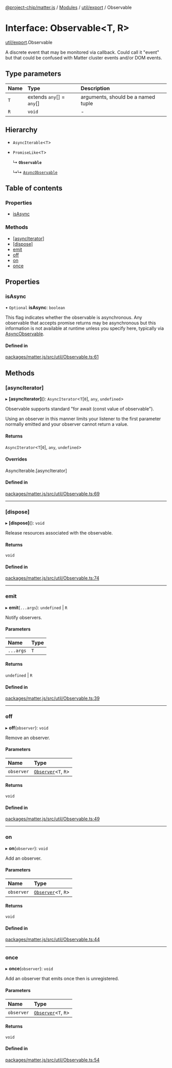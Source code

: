 [@project-chip/matter.js](../README.md) / [Modules](../modules.md) / [util/export](../modules/util_export.md) / Observable

# Interface: Observable\<T, R\>

[util/export](../modules/util_export.md).Observable

A discrete event that may be monitored via callback.  Could call it "event" but that could be confused with Matter
cluster events and/or DOM events.

## Type parameters

| Name | Type | Description |
| :------ | :------ | :------ |
| `T` | extends `any`[] = `any`[] | arguments, should be a named tuple |
| `R` | `void` | - |

## Hierarchy

- `AsyncIterable`\<`T`\>

- `PromiseLike`\<`T`\>

  ↳ **`Observable`**

  ↳↳ [`AsyncObservable`](util_export.AsyncObservable.md)

## Table of contents

### Properties

- [isAsync](util_export.Observable.md#isasync)

### Methods

- [[asyncIterator]](util_export.Observable.md#[asynciterator])
- [[dispose]](util_export.Observable.md#[dispose])
- [emit](util_export.Observable.md#emit)
- [off](util_export.Observable.md#off)
- [on](util_export.Observable.md#on)
- [once](util_export.Observable.md#once)

## Properties

### isAsync

• `Optional` **isAsync**: `boolean`

This flag indicates whether the observable is asynchronous.  Any observable that accepts promise returns may
be asynchronous but this information is not available at runtime unless you specify here, typically via
[AsyncObservable](../modules/util_export.md#asyncobservable).

#### Defined in

[packages/matter.js/src/util/Observable.ts:61](https://github.com/project-chip/matter.js/blob/3adaded6/packages/matter.js/src/util/Observable.ts#L61)

## Methods

### [asyncIterator]

▸ **[asyncIterator]**(): `AsyncIterator`\<`T`[``0``], `any`, `undefined`\>

Observable supports standard "for await (const value of observable").

Using an observer in this manner limits your listener to the first parameter normally emitted and your observer
cannot return a value.

#### Returns

`AsyncIterator`\<`T`[``0``], `any`, `undefined`\>

#### Overrides

AsyncIterable.[asyncIterator]

#### Defined in

[packages/matter.js/src/util/Observable.ts:69](https://github.com/project-chip/matter.js/blob/3adaded6/packages/matter.js/src/util/Observable.ts#L69)

___

### [dispose]

▸ **[dispose]**(): `void`

Release resources associated with the observable.

#### Returns

`void`

#### Defined in

[packages/matter.js/src/util/Observable.ts:74](https://github.com/project-chip/matter.js/blob/3adaded6/packages/matter.js/src/util/Observable.ts#L74)

___

### emit

▸ **emit**(`...args`): `undefined` \| `R`

Notify observers.

#### Parameters

| Name | Type |
| :------ | :------ |
| `...args` | `T` |

#### Returns

`undefined` \| `R`

#### Defined in

[packages/matter.js/src/util/Observable.ts:39](https://github.com/project-chip/matter.js/blob/3adaded6/packages/matter.js/src/util/Observable.ts#L39)

___

### off

▸ **off**(`observer`): `void`

Remove an observer.

#### Parameters

| Name | Type |
| :------ | :------ |
| `observer` | [`Observer`](../modules/util_export.md#observer)\<`T`, `R`\> |

#### Returns

`void`

#### Defined in

[packages/matter.js/src/util/Observable.ts:49](https://github.com/project-chip/matter.js/blob/3adaded6/packages/matter.js/src/util/Observable.ts#L49)

___

### on

▸ **on**(`observer`): `void`

Add an observer.

#### Parameters

| Name | Type |
| :------ | :------ |
| `observer` | [`Observer`](../modules/util_export.md#observer)\<`T`, `R`\> |

#### Returns

`void`

#### Defined in

[packages/matter.js/src/util/Observable.ts:44](https://github.com/project-chip/matter.js/blob/3adaded6/packages/matter.js/src/util/Observable.ts#L44)

___

### once

▸ **once**(`observer`): `void`

Add an observer that emits once then is unregistered.

#### Parameters

| Name | Type |
| :------ | :------ |
| `observer` | [`Observer`](../modules/util_export.md#observer)\<`T`, `R`\> |

#### Returns

`void`

#### Defined in

[packages/matter.js/src/util/Observable.ts:54](https://github.com/project-chip/matter.js/blob/3adaded6/packages/matter.js/src/util/Observable.ts#L54)
